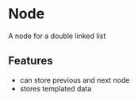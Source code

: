 # Node
A node for a double linked list

## Features
* can store previous and next node
* stores templated data